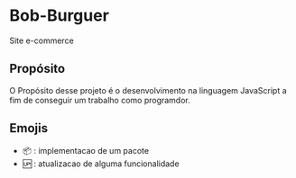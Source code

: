 # Bob-Burguer

Site e-commerce

## Propósito

O Propósito desse projeto é o desenvolvimento na linguagem JavaScript a fim de conseguir um trabalho como programdor.

## Emojis

- :package: : implementacao de um pacote
- :up: : atualizacao de alguma funcionalidade
